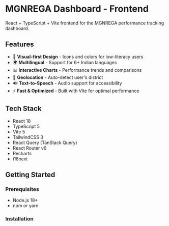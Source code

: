 # MGNREGA Dashboard - Frontend

React + TypeScript + Vite frontend for the MGNREGA performance tracking dashboard.

## Features

- 🎨 **Visual-first Design** - Icons and colors for low-literacy users
- 🌍 **Multilingual** - Support for 6+ Indian languages
- 📊 **Interactive Charts** - Performance trends and comparisons
- 📍 **Geolocation** - Auto-detect user's district
- 🔊 **Text-to-Speech** - Audio support for accessibility
- ⚡ **Fast & Optimized** - Built with Vite for optimal performance

## Tech Stack

- React 18
- TypeScript 5
- Vite 5
- TailwindCSS 3
- React Query (TanStack Query)
- React Router v6
- Recharts
- i18next

## Getting Started

### Prerequisites

- Node.js 18+
- npm or yarn

### Installation

